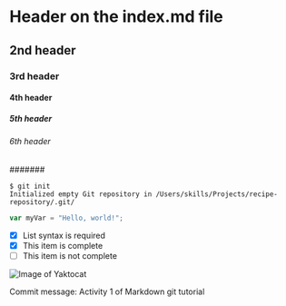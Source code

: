 # Header on the index.md file
## 2nd header
### 3rd header
#### 4th header
##### 5th header
###### 6th header
####### 

```
$ git init
Initialized empty Git repository in /Users/skills/Projects/recipe-repository/.git/
```

``` javascript 
var myVar = "Hello, world!";
```
- [x] List syntax is required
- [x] This item is complete
- [ ] This item is not complete

![Image of Yaktocat](https://octodex.github.com/images/yaktocat.png)



















Commit message: Activity 1 of Markdown git tutorial
